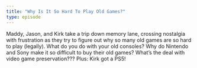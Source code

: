 ```yaml
---
title: "Why Is It So Hard To Play Old Games?"
type: episode
---
```

Maddy, Jason, and Kirk take a trip down memory lane, crossing nostalgia with frustration as they try to figure out why so many old games are so hard to play (legally). What do you do with your old consoles? Why do Nintendo and Sony make it so difficult to buy their old games? What’s the deal with video game preservation??? Plus: Kirk got a PS5!